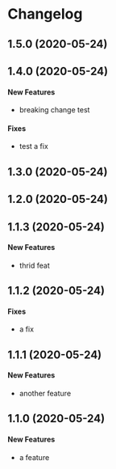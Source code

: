 # Changelog

## 1.5.0 (2020-05-24)


## 1.4.0 (2020-05-24)

#### New Features

* breaking change test
#### Fixes

* test a fix

## 1.3.0 (2020-05-24)


## 1.2.0 (2020-05-24)


## 1.1.3 (2020-05-24)

#### New Features

* thrid feat

## 1.1.2 (2020-05-24)

#### Fixes

* a fix

## 1.1.1 (2020-05-24)

#### New Features

* another feature

## 1.1.0 (2020-05-24)

#### New Features

* a feature
